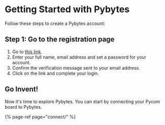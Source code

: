 # Getting Started with Pybytes

Follow these steps to create a Pybytes account:

## Step 1: Go to the registration page

1. Go to [this link](https://pyauth.pybytes.pycom.io/register).
2. Enter your full name, email address and set a password for your account.
3. Confirm the verification message sent to your email address.
4. Click on the link and complete your login.

## Go Invent!

Now it's time to explore Pybytes. You can start by connecting your Pycom board to Pybytes.

{% page-ref page="connect/" %}

